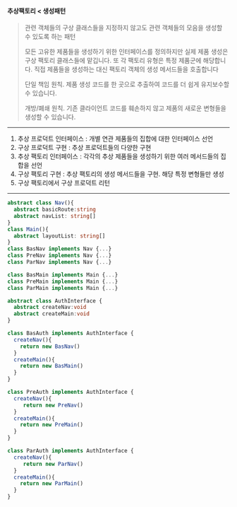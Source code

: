 #### 추상팩토리 < 생성패턴

> 관련 객체들의 구상 클래스들을 지정하지 않고도 관련 객체들의 모음을 생성할 수 있도록 하는 패턴
>
> 모든 고유한 제품들을 생성하기 위한 인터페이스를 정의하지만 실제 제품 생성은 구상 팩토리 클래스들에 맡깁니다. 또 각 팩토리 유형은 특정 제품군에 해당합니다.
>직접 제품들을 생성하는 대신 팩토리 객체의 생성 메서드들을 호출합니다 
>
> 단일 책임 원칙. 제품 생성 코드를 한 곳으로 추출하여 코드를 더 쉽게 유지보수할 수 있습니다.
>
> 개방/폐쇄 원칙. 기존 클라이언트 코드를 훼손하지 않고 제품의 새로운 변형들을 생성할 수 있습니다.

---

1. 추상 프로덕트 인터페이스 : 개별 연관 제품들의 집합에 대한 인터페이스 선언
2. 구상 프로덕트 구현 : 추상 프로덕트들의 다양한 구현
3. 추상 팩토리 인터페이스 : 각각의 추상 제품들을 생성하기 위한 여러 메서드들의 집합을 선언
4. 구상 팩토리 구현 : 추상 팩토리의 생성 메서드들을 구현. 해당 특정 변형들만 생성
5. 구상 팩토리에서 구상 프로덕트 리턴

---

```typescript
abstract class Nav(){
  abstract basicRoute:string
  abstract navList: string[]
}
class Main(){
  abstract layoutList: string[]
}
class BasNav implements Nav {...}
class PreNav implements Nav {...}
class ParNav implements Nav {...}

class BasMain implements Main {...}
class PreMain implements Main {...}
class ParMain implements Main {...}

abstract class AuthInterface {
  abstract createNav:void
  abstract createMain:void
}

class BasAuth implements AuthInterface {
  createNav(){
    return new BasNav()
  }
  createMain(){
    return new BasMain()
  }
}

class PreAuth implements AuthInterface {
  createNav(){
     return new PreNav()
  }
  createMain(){
    return new PreMain()
  }
}

class ParAuth implements AuthInterface {
  createNav(){
     return new ParNav()
  }
  createMain(){
    return new ParMain()
  }
}
```